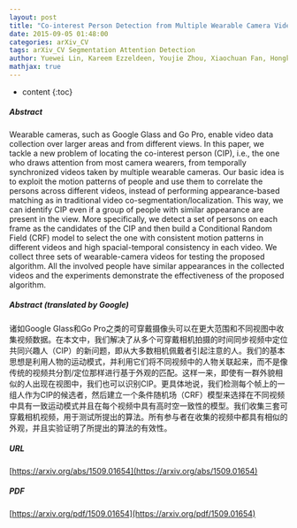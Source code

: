 ```yaml
---
layout: post
title: "Co-interest Person Detection from Multiple Wearable Camera Videos"
date: 2015-09-05 01:48:00
categories: arXiv_CV
tags: arXiv_CV Segmentation Attention Detection
author: Yuewei Lin, Kareem Ezzeldeen, Youjie Zhou, Xiaochuan Fan, Hongkai Yu, Hui Qian, Song Wang
mathjax: true
---
```


* content
{:toc}

##### Abstract
Wearable cameras, such as Google Glass and Go Pro, enable video data collection over larger areas and from different views. In this paper, we tackle a new problem of locating the co-interest person (CIP), i.e., the one who draws attention from most camera wearers, from temporally synchronized videos taken by multiple wearable cameras. Our basic idea is to exploit the motion patterns of people and use them to correlate the persons across different videos, instead of performing appearance-based matching as in traditional video co-segmentation/localization. This way, we can identify CIP even if a group of people with similar appearance are present in the view. More specifically, we detect a set of persons on each frame as the candidates of the CIP and then build a Conditional Random Field (CRF) model to select the one with consistent motion patterns in different videos and high spacial-temporal consistency in each video. We collect three sets of wearable-camera videos for testing the proposed algorithm. All the involved people have similar appearances in the collected videos and the experiments demonstrate the effectiveness of the proposed algorithm.

##### Abstract (translated by Google)
诸如Google Glass和Go Pro之类的可穿戴摄像头可以在更大范围和不同视图中收集视频数据。在本文中，我们解决了从多个可穿戴相机拍摄的时间同步视频中定位共同兴趣人（CIP）的新问题，即从大多数相机佩戴者引起注意的人。我们的基本思想是利用人物的运动模式，并利用它们将不同视频中的人物关联起来，而不是像传统的视频共分割/定位那样进行基于外观的匹配。这样一来，即使有一群外貌相似的人出现在视图中，我们也可以识别CIP。更具体地说，我们检测每个帧上的一组人作为CIP的候选者，然后建立一个条件随机场（CRF）模型来选择在不同视频中具有一致运动模式并且在每个视频中具有高时空一致性的模型。我们收集三套可穿戴相机视频，用于测试所提出的算法。所有参与者在收集的视频中都具有相似的外观，并且实验证明了所提出的算法的有效性。

##### URL
[https://arxiv.org/abs/1509.01654](https://arxiv.org/abs/1509.01654)

##### PDF
[https://arxiv.org/pdf/1509.01654](https://arxiv.org/pdf/1509.01654)

